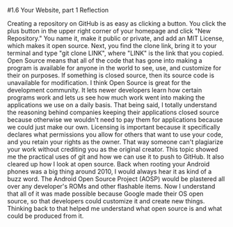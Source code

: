 #1.6 Your Website, part 1 Reflection

Creating a repository on GitHub is as easy as clicking a button.  You click the plus button in the upper right corner of your homepage and click "New Repository."  You name it, make it public or private, and add an MIT License, which makes it open source.  Next, you find the clone link, bring it to your terminal and type "git clone LINK", where "LINK" is the link that you copied.  Open Source means that all of the code that has gone into making a program is available for anyone in the world to see, use, and customize for their on purposes.  If something is closed source, then its source code is unavailable for modification.  I think Open Source is great for the development community.  It lets newer developers learn how certain programs work and lets us see how much work went into making the applications we use on a daily basis.  That being said, I totally understand the reasoning behind companies keeping their applications closed source because otherwise we wouldn't need to pay them for applications because we could just make our own.  Licensing is important because it specifically declares what permissions you allow for others that want to use your code, and you retain your rights as the owner.  That way someone can't plagiarize your work without crediting you as the original creator.  This topic showed me the practical uses of git and how we can use it to push to GitHub.  It also cleared up how I look at open source.  Back when rooting your Android phones was a big thing around 2010, I would always hear it as kind of a buzz word. The Android Open Source Project (AOSP) would be plastered all over any developer's ROMs and other flashable items.  Now I understand that all of it was made possible because Google made their OS open source, so that developers could customize it and create new things.  Thinking back to that helped me understand what open source is and what could be produced from it.
